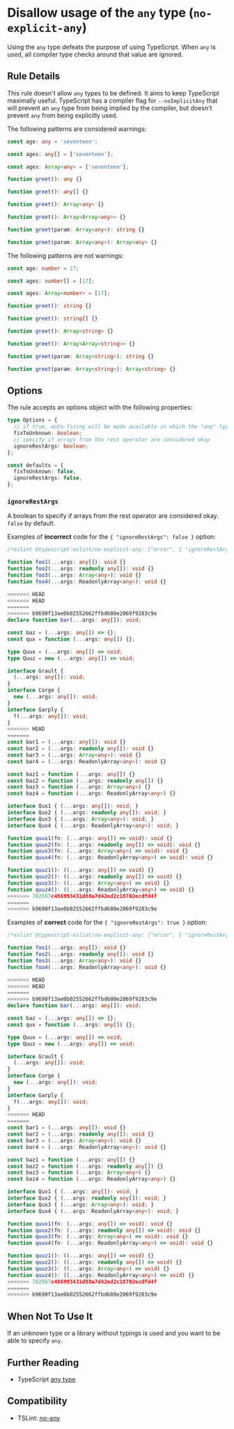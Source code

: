 # Disallow usage of the `any` type (`no-explicit-any`)

Using the `any` type defeats the purpose of using TypeScript.
When `any` is used, all compiler type checks around that value are ignored.

## Rule Details

This rule doesn't allow `any` types to be defined.
It aims to keep TypeScript maximally useful.
TypeScript has a compiler flag for `--noImplicitAny` that will prevent
an `any` type from being implied by the compiler, but doesn't prevent
`any` from being explicitly used.

The following patterns are considered warnings:

```ts
const age: any = 'seventeen';
```

```ts
const ages: any[] = ['seventeen'];
```

```ts
const ages: Array<any> = ['seventeen'];
```

```ts
function greet(): any {}
```

```ts
function greet(): any[] {}
```

```ts
function greet(): Array<any> {}
```

```ts
function greet(): Array<Array<any>> {}
```

```ts
function greet(param: Array<any>): string {}
```

```ts
function greet(param: Array<any>): Array<any> {}
```

The following patterns are not warnings:

```ts
const age: number = 17;
```

```ts
const ages: number[] = [17];
```

```ts
const ages: Array<number> = [17];
```

```ts
function greet(): string {}
```

```ts
function greet(): string[] {}
```

```ts
function greet(): Array<string> {}
```

```ts
function greet(): Array<Array<string>> {}
```

```ts
function greet(param: Array<string>): string {}
```

```ts
function greet(param: Array<string>): Array<string> {}
```

## Options

The rule accepts an options object with the following properties:

```ts
type Options = {
  // if true, auto-fixing will be made available in which the "any" type is converted to an "unknown" type
  fixToUnknown: boolean;
  // specify if arrays from the rest operator are considered okay
  ignoreRestArgs: boolean;
};

const defaults = {
  fixToUnknown: false,
  ignoreRestArgs: false,
};
```

### `ignoreRestArgs`

A boolean to specify if arrays from the rest operator are considered okay. `false` by default.

Examples of **incorrect** code for the `{ "ignoreRestArgs": false }` option:

```ts
/*eslint @typescript-eslint/no-explicit-any: ["error", { "ignoreRestArgs": false }]*/

function foo1(...args: any[]): void {}
function foo2(...args: readonly any[]): void {}
function foo3(...args: Array<any>): void {}
function foo4(...args: ReadonlyArray<any>): void {}

<<<<<<< HEAD
<<<<<<< HEAD
=======
>>>>>>> b9690f13ae0b02552662ffbd680e2069f9283c9e
declare function bar(...args: any[]): void;

const baz = (...args: any[]) => {};
const qux = function (...args: any[]) {};

type Quux = (...args: any[]) => void;
type Quuz = new (...args: any[]) => void;

interface Grault {
  (...args: any[]): void;
}
interface Corge {
  new (...args: any[]): void;
}
interface Garply {
  f(...args: any[]): void;
}
<<<<<<< HEAD
=======
const bar1 = (...args: any[]): void {}
const bar2 = (...args: readonly any[]): void {}
const bar3 = (...args: Array<any>): void {}
const bar4 = (...args: ReadonlyArray<any>): void {}

const baz1 = function (...args: any[]) {}
const baz2 = function (...args: readonly any[]) {}
const baz3 = function (...args: Array<any>) {}
const baz4 = function (...args: ReadonlyArray<any>) {}

interface Qux1 { (...args: any[]): void; }
interface Qux2 { (...args: readonly any[]): void; }
interface Qux3 { (...args: Array<any>): void; }
interface Qux4 { (...args: ReadonlyArray<any>): void; }

function quux1(fn: (...args: any[]) => void): void {}
function quux2(fn: (...args: readonly any[]) => void): void {}
function quux3(fn: (...args: Array<any>) => void): void {}
function quux4(fn: (...args: ReadonlyArray<any>) => void): void {}

function quuz1(): ((...args: any[]) => void) {}
function quuz2(): ((...args: readonly any[]) => void) {}
function quuz3(): ((...args: Array<any>) => void) {}
function quuz4(): ((...args: ReadonlyArray<any>) => void) {}
>>>>>>> 782567c486993431d88a7d42ed2c18702ecdfd4f
=======
>>>>>>> b9690f13ae0b02552662ffbd680e2069f9283c9e
```

Examples of **correct** code for the `{ "ignoreRestArgs": true }` option:

```ts
/*eslint @typescript-eslint/no-explicit-any: ["error", { "ignoreRestArgs": true }]*/

function foo1(...args: any[]): void {}
function foo2(...args: readonly any[]): void {}
function foo3(...args: Array<any>): void {}
function foo4(...args: ReadonlyArray<any>): void {}

<<<<<<< HEAD
<<<<<<< HEAD
=======
>>>>>>> b9690f13ae0b02552662ffbd680e2069f9283c9e
declare function bar(...args: any[]): void;

const baz = (...args: any[]) => {};
const qux = function (...args: any[]) {};

type Quux = (...args: any[]) => void;
type Quuz = new (...args: any[]) => void;

interface Grault {
  (...args: any[]): void;
}
interface Corge {
  new (...args: any[]): void;
}
interface Garply {
  f(...args: any[]): void;
}
<<<<<<< HEAD
=======
const bar1 = (...args: any[]): void {}
const bar2 = (...args: readonly any[]): void {}
const bar3 = (...args: Array<any>): void {}
const bar4 = (...args: ReadonlyArray<any>): void {}

const baz1 = function (...args: any[]) {}
const baz2 = function (...args: readonly any[]) {}
const baz3 = function (...args: Array<any>) {}
const baz4 = function (...args: ReadonlyArray<any>) {}

interface Qux1 { (...args: any[]): void; }
interface Qux2 { (...args: readonly any[]): void; }
interface Qux3 { (...args: Array<any>): void; }
interface Qux4 { (...args: ReadonlyArray<any>): void; }

function quux1(fn: (...args: any[]) => void): void {}
function quux2(fn: (...args: readonly any[]) => void): void {}
function quux3(fn: (...args: Array<any>) => void): void {}
function quux4(fn: (...args: ReadonlyArray<any>) => void): void {}

function quuz1(): ((...args: any[]) => void) {}
function quuz2(): ((...args: readonly any[]) => void) {}
function quuz3(): ((...args: Array<any>) => void) {}
function quuz4(): ((...args: ReadonlyArray<any>) => void) {}
>>>>>>> 782567c486993431d88a7d42ed2c18702ecdfd4f
=======
>>>>>>> b9690f13ae0b02552662ffbd680e2069f9283c9e
```

## When Not To Use It

If an unknown type or a library without typings is used
and you want to be able to specify `any`.

## Further Reading

- TypeScript [any type](https://www.typescriptlang.org/docs/handbook/basic-types.html#any)

## Compatibility

- TSLint: [no-any](https://palantir.github.io/tslint/rules/no-any/)

